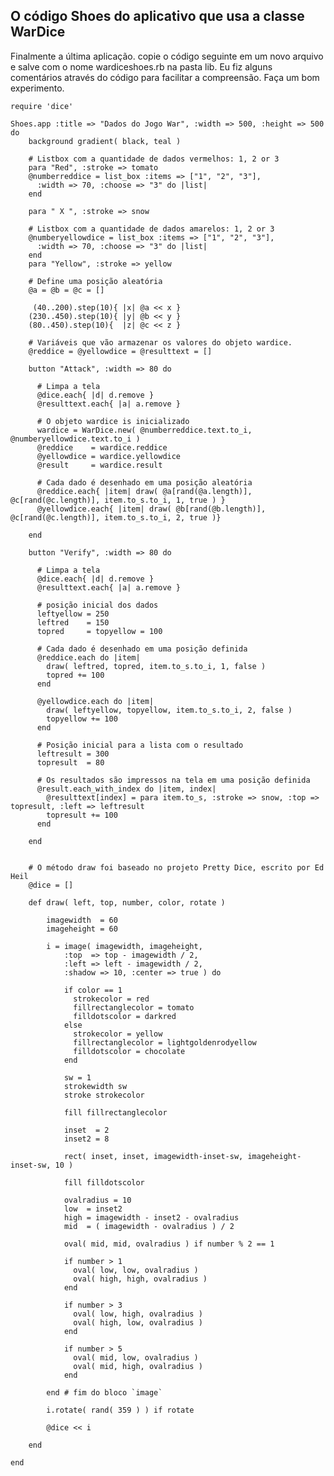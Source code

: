 ## O código Shoes do aplicativo que usa a classe WarDice

Finalmente a última aplicação. copie o código seguinte em um novo arquivo e salve com o nome wardiceshoes.rb na pasta lib. Eu fiz alguns comentários através do código para facilitar a compreensão. Faça um bom experimento.

	require 'dice'

	Shoes.app :title => "Dados do Jogo War", :width => 500, :height => 500 do
		background gradient( black, teal )

		# Listbox com a quantidade de dados vermelhos: 1, 2 or 3
		para "Red", :stroke => tomato
		@numberreddice = list_box :items => ["1", "2", "3"],
		  :width => 70, :choose => "3" do |list|
		end

		para " X ", :stroke => snow

		# Listbox com a quantidade de dados amarelos: 1, 2 or 3
		@numberyellowdice = list_box :items => ["1", "2", "3"],
		  :width => 70, :choose => "3" do |list|
		end
		para "Yellow", :stroke => yellow

		# Define uma posição aleatória
		@a = @b = @c = []

		 (40..200).step(10){ |x| @a << x }
		(230..450).step(10){ |y| @b << y }
		(80..450).step(10){  |z| @c << z }

		# Variáveis que vão armazenar os valores do objeto wardice.
		@reddice = @yellowdice = @resulttext = []

		button "Attack", :width => 80 do

		  # Limpa a tela
		  @dice.each{ |d| d.remove }
		  @resulttext.each{ |a| a.remove }	

		  # O objeto wardice is inicializado
		  wardice = WarDice.new( @numberreddice.text.to_i, @numberyellowdice.text.to_i ) 
		  @reddice    = wardice.reddice
		  @yellowdice = wardice.yellowdice
		  @result     = wardice.result

		  # Cada dado é desenhado em uma posição aleatória
		  @reddice.each{ |item| draw( @a[rand(@a.length)], @c[rand(@c.length)], item.to_s.to_i, 1, true ) }
		  @yellowdice.each{ |item| draw( @b[rand(@b.length)], @c[rand(@c.length)], item.to_s.to_i, 2, true )}

		end

		button "Verify", :width => 80 do

		  # Limpa a tela
		  @dice.each{ |d| d.remove }
		  @resulttext.each{ |a| a.remove }
		
		  # posição inicial dos dados
		  leftyellow = 250
		  leftred    = 150
		  topred     = topyellow = 100

		  # Cada dado é desenhado em uma posição definida
		  @reddice.each do |item| 
		    draw( leftred, topred, item.to_s.to_i, 1, false )
		    topred += 100
		  end

		  @yellowdice.each do |item| 
		    draw( leftyellow, topyellow, item.to_s.to_i, 2, false )
		    topyellow += 100
		  end

		  # Posição inicial para a lista com o resultado
		  leftresult = 300
		  topresult  = 80

		  # Os resultados são impressos na tela em uma posição definida
		  @result.each_with_index do |item, index|
		    @resulttext[index] = para item.to_s, :stroke => snow, :top => topresult, :left => leftresult
		    topresult += 100
		  end

		end


		# O método draw foi baseado no projeto Pretty Dice, escrito por Ed Heil 
		@dice = []

		def draw( left, top, number, color, rotate )

			imagewidth  = 60
			imageheight = 60 

			i = image( imagewidth, imageheight,
				:top  => top - imagewidth / 2, 
				:left => left - imagewidth / 2,
				:shadow => 10, :center => true ) do

				if color == 1 
				  strokecolor = red
				  fillrectanglecolor = tomato
				  filldotscolor = darkred
				else
				  strokecolor = yellow
				  fillrectanglecolor = lightgoldenrodyellow
				  filldotscolor = chocolate
				end 

				sw = 1
				strokewidth sw
				stroke strokecolor

				fill fillrectanglecolor

				inset  = 2
				inset2 = 8

				rect( inset, inset, imagewidth-inset-sw, imageheight-inset-sw, 10 )

				fill filldotscolor

				ovalradius = 10
				low  = inset2
				high = imagewidth - inset2 - ovalradius
				mid  = ( imagewidth - ovalradius ) / 2

				oval( mid, mid, ovalradius ) if number % 2 == 1

				if number > 1
				  oval( low, low, ovalradius )
				  oval( high, high, ovalradius )
				end

				if number > 3
				  oval( low, high, ovalradius )
				  oval( high, low, ovalradius )
				end

				if number > 5
				  oval( mid, low, ovalradius )
				  oval( mid, high, ovalradius )
				end

			end # fim do bloco `image` 

			i.rotate( rand( 359 ) ) if rotate

			@dice << i 

		end

	end
